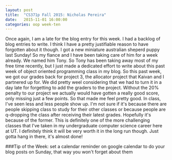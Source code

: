 ```yaml
---
layout: post
title:  "CS371p Fall 2015: Nicholas Pereira"
date:   2015-11-01 16:00:00
categories: oop week-ten
---
```


Once again, I am a late for the blog entry for this week. I had a backlog of blog entries to write. I think I have a pretty justifiable
reason to have forgotten about it though. I got a new miniature australian sheperd puppy last Sunday! So my fiance and I have been taking
care of him for a week already. We named him Tony. So Tony has been taking away most of my free time recently, but I just made a dedicated
effort to write about this past week of object oriented programming class in my blog. So this past week, we got our grades back for
project 3, the allocator project that Kaivan and I partnered up for. We did pretty weel considering that we had to turn it in a day late
for forgetting to add the graders to the project. Without the 20% penalty to our project we actually would have gotten a really good
score, only missing just a few points. So that made me feel pretty good. In class, I've seen less and less people show up. I'm not sure if
it's because there are people skipping class to study for their other classes or because people are q-dropping the class after receiving
their latest grades. Hopefully it's because of the former. This is definitely one of the more challenging classes that I've taken in my
undergraduate computer science career here at UT. I definitely think it will be very worth it in the long run though. Just gotta hang in
there, it's almost done!

###Tip of the Week:
set a calendar reminder on google calendar to do your blog posts on Sunday, that way you won't forget about them